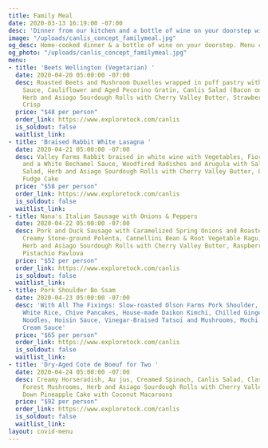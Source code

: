 ```yaml
---
title: Family Meal
date: 2020-03-13 16:19:00 -07:00
desc: 'Dinner from our kitchen and a bottle of wine on your doorstep with zero contact. '
image: "/uploads/canlis_concept_familymeal.jpg"
og_desc: Home-cooked dinner & a bottle of wine on your doorstep. Menu changes daily.
og_photo: "/uploads/canlis_concept_familymeal.jpg"
menu:
- title: 'Beets Wellington (Vegetarian) '
  date: 2020-04-20 05:00:00 -07:00
  desc: Roasted Beets and Mushroom Duxelles wrapped in puff pastry with Mushroom-Peppercorn
    Sauce, Cauliflower and Aged Pecorino Gratin, Canlis Salad (Bacon on the side),
    Herb and Asiago Sourdough Rolls with Cherry Valley Butter, Strawberry and Rhubarb
    Crisp
  price: "$48 per person"
  order_link: https://www.exploretock.com/canlis
  is_soldout: false
  waitlist_link: 
- title: 'Braised Rabbit White Lasagna '
  date: 2020-04-21 05:00:00 -07:00
  desc: Valley Farms Rabbit braised in white wine with Vegetables, Fiore Sardo Cheese
    and a White Bechamel Sauce, Woodfired Radishes and Arugula with Salsa Verde, Canlis
    Salad, Herb and Asiago Sourdough Rolls with Cherry Valley Butter, Layered Chocolate
    Fudge Cake
  price: "$58 per person"
  order_link: https://www.exploretock.com/canlis
  is_soldout: false
  waitlist_link: 
- title: Nana's Italian Sausage with Onions & Peppers
  date: 2020-04-22 05:00:00 -07:00
  desc: Pork and Duck Sausage with Caramelized Spring Onions and Roasted Peppers,
    Creamy Stone-ground Polenta, Cannellini Bean & Root Vegetable Ragu, Canlis Salad,
    Herb and Asiago Sourdough Rolls with Cherry Valley Butter, Raspberry, Rose, and
    Pistachio Pavlova
  price: "$52 per person"
  order_link: https://www.exploretock.com/canlis
  is_soldout: false
  waitlist_link: 
- title: Pork Shoulder Bo Ssam
  date: 2020-04-23 05:00:00 -07:00
  desc: 'With All The Fixings: Slow-roasted Olson Farms Pork Shoulder, Bibb Lettuce,
    White Rice, Chive Pancakes, House-made Daikon Kimchi, Chilled Ginger Scallion
    Noodles, Hoisin Sauce, Vinegar-Braised Tatsoi and Mushrooms, Mochi Cake with Coconut
    Cream Sauce'
  price: "$65 per person"
  order_link: https://www.exploretock.com/canlis
  is_soldout: false
  waitlist_link: 
- title: 'Dry-Aged Cote de Boeuf for Two '
  date: 2020-04-24 05:00:00 -07:00
  desc: Creamy Horseradish, Au jus, Creamed Spinach, Canlis Salad, Classic Canlis
    Forest Mushrooms, Herb and Asiago Sourdough Rolls with Cherry Valley Butter, Upside
    Down Pineapple Cake with Coconut Macaroons
  price: "$92 per person"
  order_link: https://www.exploretock.com/canlis
  is_soldout: false
  waitlist_link: 
layout: covid-menu
---
```


